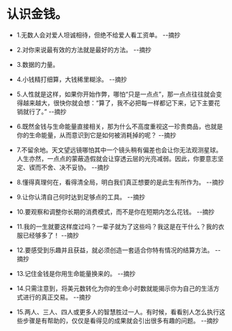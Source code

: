 # 认识金钱。

- 1.无数人会对爱人坦诚相待，但绝不给爱人看工资单。 --摘抄

- 2.对你来说最有效的方法就是最好的方法。 --摘抄

- 3.数据的力量。

- 4.小钱精打细算，大钱稀里糊涂。 --摘抄

- 5.人性就是这样，如果你开始作弊，哪怕“只是一点点”，那一点点往往就会变得越来越大，很快你就会想：“算了，我不必把每一样都记下来，记下主要花销就行了。” --摘抄

- 6.既然金钱与生命能量直接相关，那为什么不高度重视这一珍贵商品，也就是你的生命能量，从而意识到它是如何被消耗掉的呢？ --摘抄

- 7.不留余地。天文望远镜哪怕其中一个镜头稍有偏差也会让你无法观测星球。人生亦然，一点点的蒙蔽造假就会让穿透云层的光亮减弱。因此，你要意志坚定、锲而不舍、决不妥协。 --摘抄

- 8.懂得真理何在，看得清全局，明白我们真正想要的是此生有所作为。 --摘抄

- 9.让你认清自己何时达到足够点的工具。 --摘抄

- 10.要观察和调整你长期的消费模式，而不是你在短期内怎么花钱。 --摘抄

- 11.我的一生就要这样度过吗？一辈子就为了这些吗？我这是在干什么？我的衣服已经够多了！ --摘抄

- 12.要感受到乐趣并且获益，就必须创造一套适合你特有情况的结算方法。 --摘抄

- 13.记住金钱是你用生命能量换来的。 --摘抄

- 14.只需注意到，将美元数转化为你的生命小时数就能揭示你为自己的生活方式进行的真正交易。 --摘抄

- 15.两人、三人、四人或更多人的智慧胜过一人。有时候，看看别人怎么执行这些步骤是有帮助的，仅仅是看得见的成果就会引出很多有趣的问题。 --摘抄
